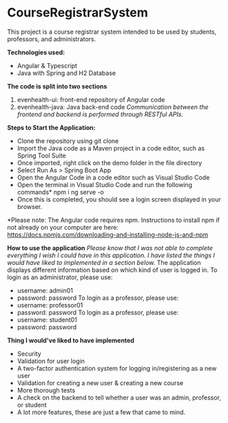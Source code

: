 # CourseRegistrarSystem

This project is a course registrar system intended to be used by students, professors, and administrators.

**Technologies used:**
- Angular & Typescript
- Java with Spring and H2 Database

**The code is split into two sections**
1. evenhealth-ui: front-end repository of Angular code
2. evenhealth-java: Java back-end code
*Communication between the frontend and backend is performed through RESTful APIs.*

**Steps to Start the Application:**
- Clone the repository using git clone
- Import the Java code as a Maven project in a code editor, such as Spring Tool Suite
- Once imported, right click on the demo folder in the file directory
- Select Run As > Spring Boot App
- Open the Angular Code in a code editor such as Visual Studio Code
- Open the terminal in Visual Studio Code and run the following commands*
      npm i
      ng serve -o 
- Once this is completed, you should see a login screen displayed in your browser. 
      
*Please note: The Angular code requires npm.  Instructions to install npm if not already on your computer are here: https://docs.npmjs.com/downloading-and-installing-node-js-and-npm

**How to use the application**
*Please know that I was not able to complete everything I wish I could have in this application.  I have listed the things I would have liked to implemented in a section below.*
The application displays different information based on which kind of user is logged in. 
To login as an administrator, please use:
- username: admin01
- password: password 
To login as a professor, please use:
- username: professor01
- password: password 
To login as a professor, please use:
- username: student01
- password: password 

**Thing I would've liked to have implemented**
- Security
- Validation for user login 
- A two-factor authentication system for logging in/registering as a new user
- Validation for creating a new user & creating a new course 
- More thorough tests
- A check on the backend to tell whether a user was an admin, professor, or student 
- A lot more features, these are just a few that came to mind.
      
